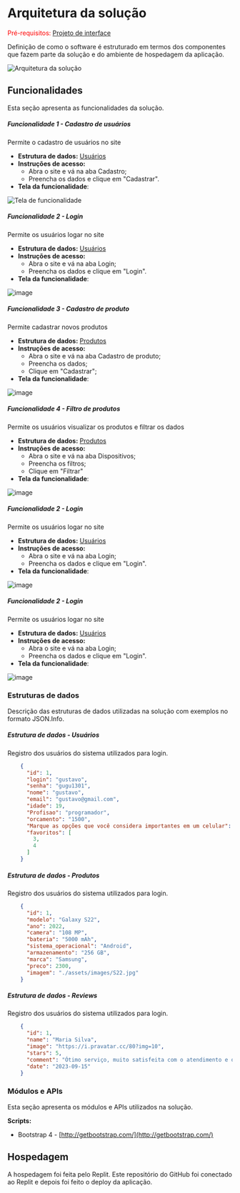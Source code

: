# Arquitetura da solução

<span style="color:red">Pré-requisitos: <a href="05-Projeto-interface.md"> Projeto de interface</a></span>

Definição de como o software é estruturado em termos dos componentes que fazem parte da solução e do ambiente de hospedagem da aplicação.

![Arquitetura da solução](images/exemplo-arquitetura.png)

## Funcionalidades

Esta seção apresenta as funcionalidades da solução.

##### Funcionalidade 1 - Cadastro de usuários

Permite o cadastro de usuários no site

* **Estrutura de dados:** [Usuários](#estrutura-de-dados---usuários)
* **Instruções de acesso:**
  * Abra o site e vá na aba Cadastro;
  * Preencha os dados e clique em "Cadastrar".
* **Tela da funcionalidade**:

![Tela de funcionalidade](https://github.com/user-attachments/assets/bf830b12-15ec-44f8-8376-85900d70259f)

##### Funcionalidade 2 - Login

Permite os usuários logar no site

* **Estrutura de dados:** [Usuários](#estrutura-de-dados---usuários)
* **Instruções de acesso:**
  * Abra o site e vá na aba Login;
  * Preencha os dados e clique em "Login".
* **Tela da funcionalidade**:

![image](https://github.com/user-attachments/assets/4936d692-a455-44c2-9b10-d21adb6b9864)

##### Funcionalidade 3 - Cadastro de produto

Permite cadastrar novos produtos

* **Estrutura de dados:** [Produtos](#estrutura-de-dados---produtos)
* **Instruções de acesso:**
  * Abra o site e vá na aba Cadastro de produto;
  * Preencha os dados;
  * Clique em "Cadastrar";
* **Tela da funcionalidade**:

![image](https://github.com/user-attachments/assets/0ddae87b-b468-4798-b68d-913ef2ff71db)

##### Funcionalidade 4 - Filtro de produtos

Permite os usuários visualizar os produtos e filtrar os dados

* **Estrutura de dados:** [Produtos](#estrutura-de-dados---produtos)
* **Instruções de acesso:**
  * Abra o site e vá na aba Dispositivos;
  * Preencha os filtros;
  * Clique em "Filtrar"
* **Tela da funcionalidade**:

![image](https://github.com/user-attachments/assets/4936d692-a455-44c2-9b10-d21adb6b9864)

##### Funcionalidade 2 - Login

Permite os usuários logar no site

* **Estrutura de dados:** [Usuários](#estrutura-de-dados---usuários)
* **Instruções de acesso:**
  * Abra o site e vá na aba Login;
  * Preencha os dados e clique em "Login".
* **Tela da funcionalidade**:

![image](https://github.com/user-attachments/assets/4936d692-a455-44c2-9b10-d21adb6b9864)

##### Funcionalidade 2 - Login

Permite os usuários logar no site

* **Estrutura de dados:** [Usuários](#estrutura-de-dados---usuários)
* **Instruções de acesso:**
  * Abra o site e vá na aba Login;
  * Preencha os dados e clique em "Login".
* **Tela da funcionalidade**:

![image](https://github.com/user-attachments/assets/4936d692-a455-44c2-9b10-d21adb6b9864)


### Estruturas de dados

Descrição das estruturas de dados utilizadas na solução com exemplos no formato JSON.Info.

##### Estrutura de dados - Usuários

Registro dos usuários do sistema utilizados para login.

```json
    {
      "id": 1,
      "login": "gustavo",
      "senha": "gugu1301",
      "nome": "gustavo",
      "email": "gustavo@gmail.com",
      "idade": 19,
      "Profisao": "programador",
      "orcamento": "1500",
      "Marque as opções que você considera importantes em um celular": "desempenho",
      "favoritos": [
        3,
        4
      ]
    }
```

##### Estrutura de dados - Produtos

Registro dos usuários do sistema utilizados para login.

```json
    {
      "id": 1,
      "modelo": "Galaxy S22",
      "ano": 2022,
      "camera": "108 MP",
      "bateria": "5000 mAh",
      "sistema_operacional": "Android",
      "armazenamento": "256 GB",
      "marca": "Samsung",
      "preco": 2300,
      "imagem": "./assets/images/S22.jpg"
    }
```
##### Estrutura de dados - Reviews

Registro dos usuários do sistema utilizados para login.

```json
    {
      "id": 1,
      "name": "Maria Silva",
      "image": "https://i.pravatar.cc/80?img=10",
      "stars": 5,
      "comment": "Ótimo serviço, muito satisfeita com o atendimento e os produtos!",
      "date": "2023-09-15"
    }
```

### Módulos e APIs

Esta seção apresenta os módulos e APIs utilizados na solução.

**Scripts:**

* Bootstrap 4 - [http://getbootstrap.com/](http://getbootstrap.com/)

## Hospedagem

A hospedagem foi feita pelo Replit. Este repositório do GitHub foi conectado ao Replit e depois foi feito o deploy da aplicação.
